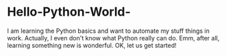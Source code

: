 # Hello-Python-World-
I am learning the Python basics and want to automate my stuff things in work.
Actually, I even don't know what Python really can do.
Emm, after all, learning something new is wonderful.
OK, let us get started!
